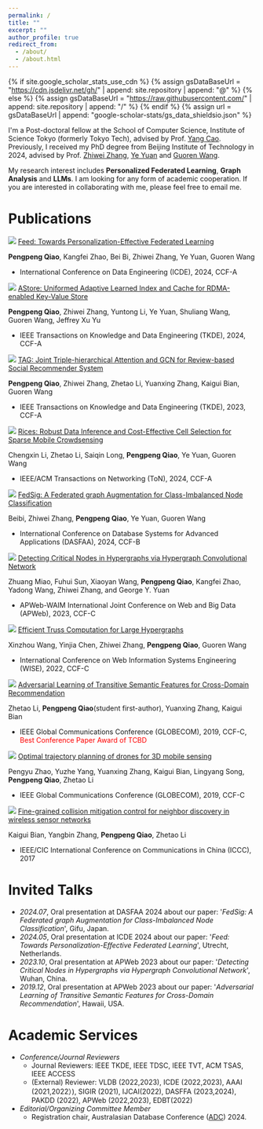 ```yaml
---
permalink: /
title: ""
excerpt: ""
author_profile: true
redirect_from: 
  - /about/
  - /about.html
---
```


{% if site.google_scholar_stats_use_cdn %}
{% assign gsDataBaseUrl = "https://cdn.jsdelivr.net/gh/" | append: site.repository | append: "@" %}
{% else %}
{% assign gsDataBaseUrl = "https://raw.githubusercontent.com/" | append: site.repository | append: "/" %}
{% endif %}
{% assign url = gsDataBaseUrl | append: "google-scholar-stats/gs_data_shieldsio.json" %}

<span class='anchor' id='about-me'></span>

I'm a Post-doctoral fellow at the School of Computer Science, Institute of Science Tokyo (formerly Tokyo Tech), advised by Prof. [Yang Cao](https://yangcao888.github.io/). Previously, I received my PhD degree from Beijing Institute of Technology in 2024, advised by Prof. [Zhiwei Zhang](https://cs.bit.edu.cn/szdw/jsml/gjjgccrc/zhangzw_277c6d460a1948d3a60b44170248a1c0/index.htm), [Ye Yuan](https://cs.bit.edu.cn/szdw/jsml/gjjgccrc/yy_620010b7859c41d0878df362215a3c10/index.htm) and [Guoren Wang](https://cs.bit.edu.cn/szdw/jsml/gjjgccrc/wgr_9222aafdaa7c4daf94463e4136277e5b/index.htm).

My research interest includes **Personalized Federated Learning**, **Graph Analysis** and **LLMs**.
I am looking for any form of academic cooperation. If you are interested in collaborating with me, please feel free to email me.

<span class='anchor' id='publications'></span>
# Publications 
<img src='https://img.shields.io/badge/ICDE%2024-4C81ED'/> [Feed: Towards Personalization-Effective Federated Learning](https://ieeexplore.ieee.org/stamp/stamp.jsp?arnumber=10597724)

**Pengpeng Qiao**, Kangfei Zhao, Bei Bi, Zhiwei Zhang, Ye Yuan, Guoren Wang
- International Conference on Data Engineering (ICDE), 2024, CCF-A

<img src='https://img.shields.io/badge/TKDE%2024-4C81ED'/> [AStore: Uniformed Adaptive Learned Index and Cache for RDMA-enabled Key-Value Store](https://ieeexplore.ieee.org/stamp/stamp.jsp?arnumber=10402111)

**Pengpeng Qiao**, Zhiwei Zhang, Yuntong Li, Ye Yuan, Shuliang Wang, Guoren Wang, Jeffrey Xu Yu
- IEEE Transactions on Knowledge and Data Engineering (TKDE), 2024, CCF-A

<img src='https://img.shields.io/badge/TKDE%2023-4C81ED'/> [TAG: Joint Triple-hierarchical Attention and GCN for Review-based Social Recommender System](https://ieeexplore.ieee.org/stamp/stamp.jsp?arnumber=9844848)

**Pengpeng Qiao**, Zhiwei Zhang, Zhetao Li, Yuanxing Zhang, Kaigui Bian, Guoren Wang
- IEEE Transactions on Knowledge and Data Engineering (TKDE), 2023, CCF-A

<img src='https://img.shields.io/badge/ToN%2024-4C81ED'/> [Rices: Robust Data Inference and Cost-Effective Cell Selection for Sparse Mobile Crowdsensing](https://ieeexplore.ieee.org/stamp/stamp.jsp?arnumber=10535118)

Chengxin Li, Zhetao Li, Saiqin Long, **Pengpeng Qiao**, Ye Yuan, Guoren Wang
- IEEE/ACM Transactions on Networking (ToN), 2024, CCF-A

<img src='https://img.shields.io/badge/DASFAA%2024-4C81ED'/> [FedSig: A Federated graph Augmentation for Class-Imbalanced Node Classification](https://link.springer.com/chapter/10.1007/978-981-97-5552-3_32)

Beibi, Zhiwei Zhang, **Pengpeng Qiao**, Ye Yuan, Guoren Wang
- International Conference on Database Systems for Advanced Applications (DASFAA), 2024, CCF-B

<img src='https://img.shields.io/badge/APWeb%2023-4C81ED'/> [Detecting Critical Nodes in Hypergraphs via Hypergraph Convolutional Network](https://link.springer.com/chapter/10.1007/978-981-97-2421-5_4)

Zhuang Miao, Fuhui Sun, Xiaoyan Wang, **Pengpeng Qiao**, Kangfei Zhao, Yadong Wang, Zhiwei Zhang, and George Y. Yuan
- APWeb-WAIM International Joint Conference on Web and Big Data (APWeb), 2023, CCF-C

<img src='https://img.shields.io/badge/WISE%2022-4C81ED'/> [Efficient Truss Computation for Large Hypergraphs](https://link.springer.com/chapter/10.1007/978-3-031-20891-1_21)

Xinzhou Wang, Yinjia Chen, Zhiwei Zhang, **Pengpeng Qiao**, Guoren Wang
- International Conference on Web Information Systems Engineering (WISE), 2022, CCF-C

<img src='https://img.shields.io/badge/GlobeCom%2019-4C81ED'/> [Adversarial Learning of Transitive Semantic Features for Cross-Domain Recommendation](https://ieeexplore.ieee.org/stamp/stamp.jsp?arnumber=9013898)

Zhetao Li, **Pengpeng Qiao**(student first-author), Yuanxing Zhang, Kaigui Bian
- IEEE Global Communications Conference (GLOBECOM), 2019, CCF-C, <font color=red>Best Conference Paper Award of TCBD</font>

<img src='https://img.shields.io/badge/GlobeCom%2018-4C81ED'/> [Optimal trajectory planning of drones for 3D mobile sensing](https://ieeexplore.ieee.org/stamp/stamp.jsp?arnumber=8647796)

Pengyu Zhao, Yuzhe Yang, Yuanxing Zhang, Kaigui Bian, Lingyang Song, **Pengpeng Qiao**, Zhetao Li
- IEEE Global Communications Conference (GLOBECOM), 2019, CCF-C

<img src='https://img.shields.io/badge/ICCC%2017-4C81ED'/> [Fine-grained collision mitigation control for neighbor discovery in wireless sensor networks](https://ieeexplore.ieee.org/stamp/stamp.jsp?arnumber=8330519)

Kaigui Bian, Yangbin Zhang, **Pengpeng Qiao**, Zhetao Li
- IEEE/CIC  International Conference on Communications in China (ICCC), 2017

<span class='anchor' id='invited-talks'></span>
# Invited Talks
- *2024.07*, Oral presentation at DASFAA 2024 about our paper: '*FedSig: A Federated graph Augmentation for Class-Imbalanced Node Classification*', Gifu, Japan.  
- *2024.05*, Oral presentation at ICDE 2024 about our paper: '*Feed: Towards Personalization-Effective Federated Learning*', Utrecht, Netherlands.
- *2023.10*, Oral presentation at APWeb 2023 about our paper: '*Detecting Critical Nodes in Hypergraphs via Hypergraph Convolutional Network*', Wuhan, China.
- *2019.12*, Oral presentation at APWeb 2023 about our paper: '*Adversarial Learning of Transitive Semantic Features for Cross-Domain Recommendation*', Hawaii, USA.

<span class='anchor' id='academic-services'></span>
# Academic Services
- *Conference/Journal Reviewers* 
  - Journal Reviewers: IEEE TKDE, IEEE TDSC, IEEE TVT, ACM TSAS, IEEE ACCESS
  - (External) Reviewer: VLDB (2022,2023), ICDE (2022,2023), AAAI (2021,2022）), SIGIR (2021), IJCAI(2022), DASFFA (2023,2024), PAKDD (2022), APWeb (2022,2023), EDBT(2022)
- *Editorial/Organizing Committee Member* 
  - Registration chair, Australasian Database Conference ([ADC](https://adc-conference.github.io/2024/organisation)) 2024.



